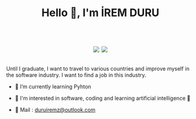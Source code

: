 <h1 align="center">Hello 👋, I'm İREM DURU <br /><br /> 

[![](https://img.shields.io/badge/linkedin-%230077B5.svg?&style=for-the-badge&logo=linkedin&logoColor=white)](https://www.linkedin.com/in/duruirem/)
[![](https://img.shields.io/badge/instagram-%23E4405F.svg?&style=for-the-badge&logo=instagram&logoColor=white)](https://www.instagram.com/duruuireem/)

</h1>
Until I graduate, I want to travel to various countries and improve myself in the software industry. I want to find a job in this industry.

- 🌱 I’m currently learning Pyhton 

- 🚒 I'm interested in software, coding and learning artificial intelligence 🤖

- 📝 Mail :   duruiremz@outlook.com
